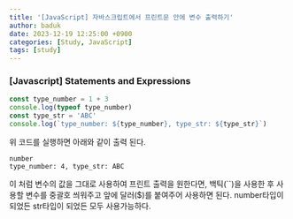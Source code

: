 ```yaml
---
title: '[JavaScript] 자바스크립트에서 프린트문 안에 변수 출력하기'
author: baduk
date: 2023-12-19 12:25:00 +0900
categories: [Study, JavaScript]
tags: [study]
---
```

### [Javascript] Statements and Expressions
```javascript
const type_number = 1 + 3
console.log(typeof type_number)
const type_str = 'ABC'
console.log(`type_number: ${type_number}, type_str: ${type_str}`)
```

위 코드를 실행하면 아래와 같이 출력 된다.

```
number
type_number: 4, type_str: ABC
```
이 처럼 변수의 값을 그대로 사용하여 프린트 출력을 원한다면, 백틱(``)을 사용한 후 사용할 변수를 중괄호 씌워주고 앞에 달러($)를 붙여주어 사용하면 된다. number타입이 되었든 str타입이 되었든 모두 사용가능하다.